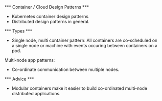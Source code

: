 *** Container / Cloud Design Patterns ***
- Kubernetes container design patterns.
- Distributed design patterns in general.

*** Types ***
- Single node, multi container pattern:
All containers are co-scheduled on a single node or machine with events occuring between containers on a pod.


Multi-node app patterns:
- Co-ordinate communication between multiple nodes.

*** Advice ***
- Modular containers make it easier to build co-ordinated multi-node distributed applications.

